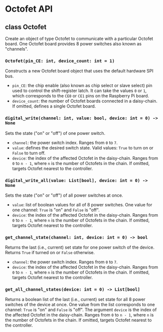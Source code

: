 # Octofet API

## class Octofet
Create an object of type Octofet to communicate with a particular Octofet board. One Octofet board
provides 8 power switches also known as "channels".

### `Octofet(pin_CE: int, device_count: int = 1)`
Constructs a new Octofet board object that uses the default hardware SPI bus.
- `pin_CE`: the chip enable (also known as chip select or slave select) pin used to control the
shift-register latch. It can take the values `0` or `1`, which corresponds to the `CE0` or `CE1`
pins on the Raspberry Pi board.
- `device_count`: the number of Octofet boards connected in a daisy-chain. If omitted, defines a
single Octofet board.

### `digital_write(channel: int, value: bool, device: int = 0) -> None`
Sets the state ("on" or "off") of one power switch.
- `channel`: the power switch index. Ranges from `0` to `7`.
- `value`: defines the desired switch state. Valid values: `True` to turn on or `False` to turn off.
- `device`: the index of the affected Octofet in the daisy-chain. Ranges from `0` to `n - 1`, where
`n` is the number of Octofets in the chain. If omitted, targets Octofet nearest to the controller.

### `digital_write_all(value: List[bool], device: int = 0) -> None`
Sets the state ("on" or "off") of all power switches at once.
- `value`: list of boolean values for all of 8 power switches. One value for one channel: `True` is
"on" and `False` is "off".
- `device`: the index of the affected Octofet in the daisy-chain. Ranges from `0` to `n - 1`, where
`n` is the number of Octofets in the chain. If omitted, targets Octofet nearest to the controller.

### `get_channel_state(channel: int, device: int = 0) -> bool`
Returns the last (i.e., current) set state for one power switch of the device. Returns `True` if
turned on or `False` otherwise.
- `channel`: the power switch index. Ranges from `0` to `7`.
- `device`: the index of the affected Octofet in the daisy-chain. Ranges from `0` to `n - 1`, where
`n` is the number of Octofets in the chain. If omitted, targets Octofet nearest to the controller.

### `get_all_channel_states(device: int = 0) -> List[bool]`
Returns a boolean list of the last (i.e., current) set state for all 8 power switches of the device
at once. One value from the list corresponds to one channel: `True` is "on" and `False` is "off".
The argument `device` is the index of the affected Octofet in the daisy-chain. Ranges from `0` to
`n - 1`, where `n` is the number of Octofets in the chain. If omitted, targets Octofet nearest to
the controller.

